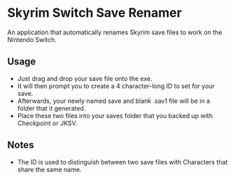 # Skyrim Switch Save Renamer

An application that automatically renames Skyrim save files to work on the Nintendo Switch.

## Usage

* Just drag and drop your save file onto the exe.
* It will then prompt you to create a 4 character-long ID to set for your save.
* Afterwards, your newly named save and blank .sav1 file will be in a folder that it generated.
* Place these two files into your saves folder that you backed up with Checkpoint or JKSV.

## Notes

* The ID is used to distinguish between two save files with Characters that share the same name.
